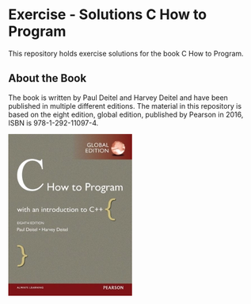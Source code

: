 # Exercise - Solutions C How to Program

This repository holds exercise solutions for the book C How to Program.

## About the Book

The book is written by Paul Deitel and Harvey Deitel and have been published in multiple different editions. The material in this repository is based on the eight edition, global edition, published by Pearson in 2016, ISBN is 978-1-292-11097-4.

![C How to Program book cover](./pictures/cover-c-how-to-program-8th-global-ed-xs.jpg)
